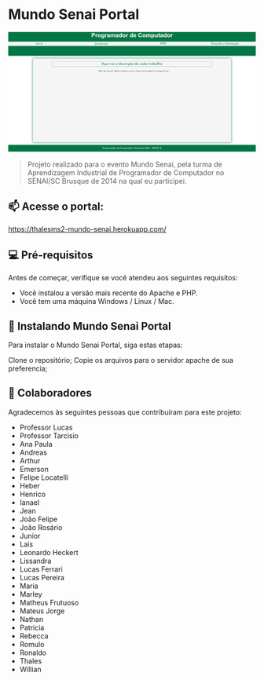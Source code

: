 # Mundo Senai Portal

<img src="./imgs/exemplo.png" alt="exemplo imagem">

> Projeto realizado para o evento Mundo Senai, pela turma de Aprendizagem Industrial de Programador de Computador no SENAI/SC Brusque de 2014 na qual eu participei.
## 📫 Acesse o portal:

https://thalesms2-mundo-senai.herokuapp.com/

## 💻 Pré-requisitos

Antes de começar, verifique se você atendeu aos seguintes requisitos:
* Você instalou a versão mais recente do Apache e PHP.
* Você tem uma máquina Windows / Linux / Mac.

## 🚀 Instalando Mundo Senai Portal

Para instalar o Mundo Senai Portal, siga estas etapas:

Clone o repositório;
Copie os arquivos para o servidor apache de sua preferencia;

## 🤝 Colaboradores

Agradecemos às seguintes pessoas que contribuíram para este projeto:
<ul>
  <li>Professor Lucas</li>
  <li>Professor Tarcisio</li>
  <li>Ana Paula</li>
  <li>Andreas</li>
  <li>Arthur</li>
  <li>Emerson</li>
  <li>Felipe Locatelli</li>
  <li>Heber</li>
  <li>Henrico</li>
  <li>Ianael</li>
  <li>Jean</li>
  <li>João Felipe</li>
  <li>João Rosário</li>
  <li>Junior</li>
  <li>Lais</li>
  <li>Leonardo Heckert</li>
  <li>Lissandra</li>
  <li>Lucas Ferrari</li>
  <li>Lucas Pereira</li>
  <li>Maria</li>
  <li>Marley</li>
  <li>Matheus Frutuoso</li>
  <li>Mateus Jorge</li>
  <li>Nathan</li>
  <li>Patricia</li>
  <li>Rebecca</li>
  <li>Romulo</li>
  <li>Ronaldo</li>
  <li>Thales</li>
  <li>Willian</li>
</ul>

